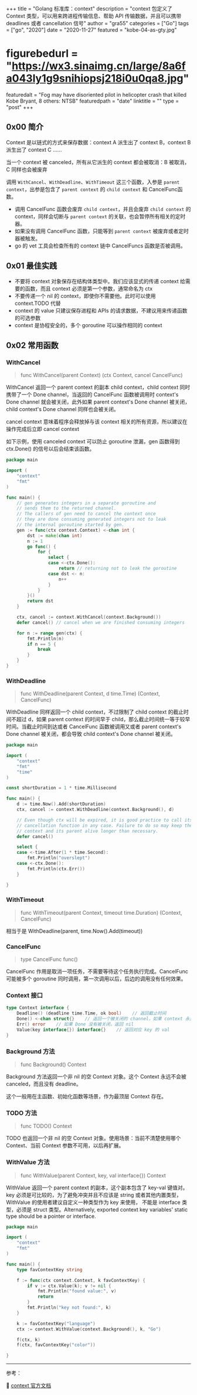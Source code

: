 +++
title = "Golang 标准库：context"
description = "context 包定义了 Context 类型，可以用来跨进程传输信息、帮助 API 传输数据，并且可以携带 deadlines 或者 cancellation 信号"
author = "gra55"
categories = ["Go"]
tags = ["go", "2020"]
date = "2020-11-27"
featured = "kobe-04-as-gty.jpg"
# figurebedurl = "https://wx3.sinaimg.cn/large/8a6fa043ly1g9snihiopsj218i0u0qa8.jpg"
featuredalt = "Fog may have disoriented pilot in helicopter crash that killed Kobe Bryant, 8 others: NTSB"
featuredpath = "date"
linktitle = ""
type = "post"
+++

## 0x00 简介
Context 是以链式的方式来保存数据：context A 派生出了 context B，context B 派生出了 context C ......

当一个 context 被 canceled，所有从它派生的 context 都会被取消：B 被取消，C 同样也会被废弃

调用 `WithCancel`、`WithDeadline`、`WithTimeout` 这三个函数，入参是 `parent context`，出参是包含了 `parent context` 的 `child context` 和 CancelFunc函数。
+ 调用 CancelFunc 函数会废弃 `child context`，并且会废弃 `child context` 的 context，同样会切断与 `parent context` 的关联，也会暂停所有相关的定时器。
+ 如果没有调用 CancelFunc 函数，只能等到 `parent context` 被废弃或者定时器被触发。
+ go 的 vet 工具会检查所有的 context 链中 CancelFuncs 函数是否被调用。

## 0x01 最佳实践

+ 不要将 context 对象保存在结构体类型中。我们应该显式的传递 context 给需要的函数，而且 context 必须是第一个参数，通常命名为 ctx
+ 不要传递一个 nil 的 context，即使你不需要他。此时可以使用 context.TODO 代替
+ context 的 value 只建议保存进程和 APIs 的请求数据，不建议用来传递函数的可选参数
+ context 是协程安全的，多个 goroutine 可以操作相同的 context

## 0x02 常用函数
### WithCancel
> func WithCancel(parent Context) (ctx Context, cancel CancelFunc)

WithCancel 返回一个 parent context 的副本 child context，child context 同时携带了一个 Done channel，当返回的 CancelFunc 函数被调用时 context's Done channel 就会被关闭，此外如果 parent context's Done channel 被关闭，child context's Done channel 同样也会被关闭。

cancel context 意味着程序会释放掉与该 context 相关的所有资源，所以建议在操作完成后立即 cancel context

如下示例，使用 canceled context 可以防止 goroutine 泄漏，gen 函数得到 ctx.Done() 的信号以后会结束该函数。
```go
package main

import (
	"context"
	"fmt"
)

func main() {
	// gen generates integers in a separate goroutine and
	// sends them to the returned channel.
	// The callers of gen need to cancel the context once
	// they are done consuming generated integers not to leak
	// the internal goroutine started by gen.
	gen := func(ctx context.Context) <-chan int {
		dst := make(chan int)
		n := 1
		go func() {
			for {
				select {
				case <-ctx.Done():
					return // returning not to leak the goroutine
				case dst <- n:
					n++
				}
			}
		}()
		return dst
	}

	ctx, cancel := context.WithCancel(context.Background())
	defer cancel() // cancel when we are finished consuming integers

	for n := range gen(ctx) {
		fmt.Println(n)
		if n == 5 {
			break
		}
	}
}
```

### WithDeadline
> func WithDeadline(parent Context, d time.Time) (Context, CancelFunc)

WithDeadline 同样返回一个 child context，不过限制了 child context 的截止时间不超过 d，如果 parent context 的时间早于 child，那么截止时间统一等于较早时间。当截止时间到达或者 CancelFunc 函数被调用又或者 parent context's Done channel 被关闭，都会导致 child context's Done channel 被关闭。

```go
package main

import (
	"context"
	"fmt"
	"time"
)

const shortDuration = 1 * time.Millisecond

func main() {
	d := time.Now().Add(shortDuration)
	ctx, cancel := context.WithDeadline(context.Background(), d)

	// Even though ctx will be expired, it is good practice to call its
	// cancellation function in any case. Failure to do so may keep the
	// context and its parent alive longer than necessary.
	defer cancel()

	select {
	case <-time.After(1 * time.Second):
		fmt.Println("overslept")
	case <-ctx.Done():
		fmt.Println(ctx.Err())
	}

}
```

### WithTimeout
> func WithTimeout(parent Context, timeout time.Duration) (Context, CancelFunc)

相当于是 WithDeadline(parent, time.Now().Add(timeout))

### CancelFunc
> type CancelFunc func()

CancelFunc 作用是取消一项任务，不需要等待这个任务执行完成。CancelFunc 可能被多个 goroutine 同时调用，第一次调用以后，后边的调用没有任何效果。

### Context 接口
```go
type Context interface {
    Deadline() (deadline time.Time, ok bool)    // 返回截止时间
    Done() <-chan struct{}    // 返回一个被关闭的 channel，如果 context 永远不会被 canceled，则返回 nil。
    Err() error    // 如果 Done 没有被关闭，返回 nil
    Value(key interface{}) interface{}    // 返回对应 key 的 val
}
```

### Background 方法
> func Background() Context

Background 方法返回一个非 nil 的空 Context 对象。这个 Context 永远不会被 canceled，而且没有 deadline。

这个一般用在主函数、初始化函数等场景，作为最顶层 Context 存在。

### TODO 方法
> func TODO() Context

TODO 也返回一个非 nil 的空 Context 对象。使用场景：当前不清楚使用哪个 Context、当前 Context 参数不可用，以后再扩展。

### WithValue 方法
> func WithValue(parent Context, key, val interface{}) Context

WithValue 返回一个 parent context 的副本，这个副本包含了 key-val 键值对。key 必须是可比较的，为了避免冲突并且不应该是 string 或者其他内置类型，WithValue 的使用者建议自定义一种类型作为 key 来使用， 不能是 interface 类型，必须是 struct 类型。Alternatively, exported context key variables' static type should be a pointer or interface.

```go
package main

import (
	"context"
	"fmt"
)

func main() {
	type favContextKey string

	f := func(ctx context.Context, k favContextKey) {
		if v := ctx.Value(k); v != nil {
			fmt.Println("found value:", v)
			return
		}
		fmt.Println("key not found:", k)
	}

	k := favContextKey("language")
	ctx := context.WithValue(context.Background(), k, "Go")

	f(ctx, k)
	f(ctx, favContextKey("color"))

}
```

---
参考：

:pushpin: [context 官方文档](https://golang.org/pkg/context/)

